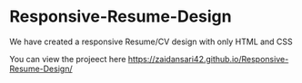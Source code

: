 # Responsive-Resume-Design
We have created a responsive Resume/CV design with only HTML and CSS

You can view the projeect here https://zaidansari42.github.io/Responsive-Resume-Design/
